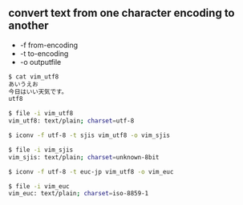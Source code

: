 
## convert text from one character encoding to another

* -f from-encoding
* -t to-encoding
* -o outputfile

```bash
$ cat vim_utf8
あいうえお
今日はいい天気です。
utf8

$ file -i vim_utf8
vim_utf8: text/plain; charset=utf-8

$ iconv -f utf-8 -t sjis vim_utf8 -o vim_sjis

$ file -i vim_sjis
vim_sjis: text/plain; charset=unknown-8bit

$ iconv -f utf-8 -t euc-jp vim_utf8 -o vim_euc

$ file -i vim_euc
vim_euc: text/plain; charset=iso-8859-1
```
